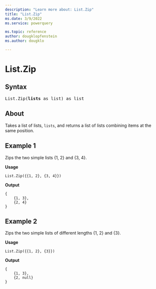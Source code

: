 ```yaml
---
description: "Learn more about: List.Zip"
title: "List.Zip"
ms.date: 3/9/2022
ms.service: powerquery

ms.topic: reference
author: dougklopfenstein
ms.author: dougklo

---
```

# List.Zip

## Syntax

<pre>
List.Zip(<b>lists</b> as list) as list
</pre>

## About

Takes a list of lists, `lists`, and returns a list of lists combining items at the same position.

## Example 1

Zips the two simple lists {1, 2} and {3, 4}.

**Usage**

```powerquery-m
List.Zip({{1, 2}, {3, 4}})
```

**Output**

```powerquery-m
{
    {1, 3},
    {2, 4}
}
```

## Example 2

Zips the two simple lists of different lengths {1, 2} and {3}.

**Usage**

```powerquery-m
List.Zip({{1, 2}, {3}})
```

**Output**

```powerquery-m
{
    {1, 3},
    {2, null}
}
```

